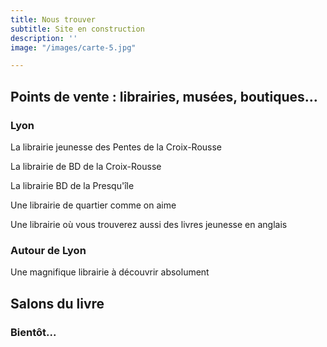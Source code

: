 ```yaml
---
title: Nous trouver
subtitle: Site en construction
description: ''
image: "/images/carte-5.jpg"

---
```

## Points de vente : librairies, musées, boutiques…

### Lyon

<two-columns>

<place title="à Titre d'Aile" address="23 rue des Tables Claudiennes, 69001 Lyon" website="https://www.atitredaile.fr">La librairie jeunesse des Pentes de la Croix-Rousse</place>

<place title="Librairie LA BD" address="50 grande rue de la Croix-Rousse, 69004 Lyon" website="https://labd.net">La librairie de BD de la Croix-Rousse</place>

<place title="Expérience" address="5 place Antonin Poncet, 69002 Lyon" website="https://www.librairie-experience.com">La librairie BD de la Presqu'île</place>

<place title="Les mangeurs d'étoiles" address="29 rue de la Claire, 69009 Lyon" website="https://m.facebook.com/LesmangeursdetoilesLibrairie/">Une librairie de quartier comme on aime</place>

<place title="La Virevolte" address="4 rue Octavio Mey, 69005 Lyon" website="https://www.facebook.com/librairielavirevolte/">Une librairie où vous trouverez aussi des livres jeunesse en anglais</place>

</two-columns>

### Autour de Lyon

<two-columns>

<place title="La Maison jaune" address="37 rue de la République, 69250 Neuville-sur-Saône" website="https://www.maisonjaune.fr/">Une magnifique librairie à découvrir absolument</place>

</two-columns>

## Salons du livre

### Bientôt...

<two-columns>

</two-columns>